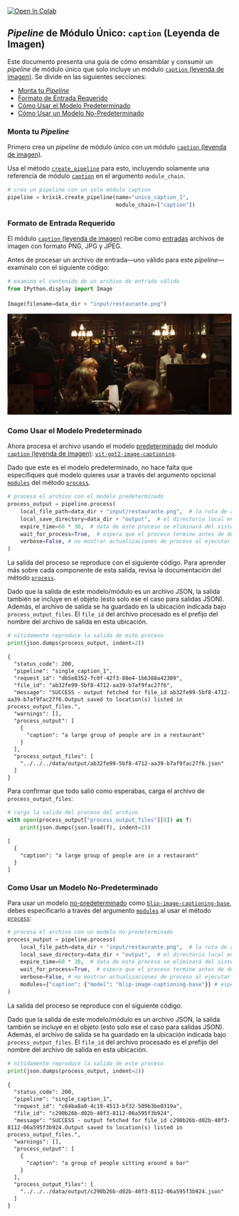 <a href="https://colab.research.google.com/github/krixik-ai/krixik-docs/blob/main/docs/examples/single_module_pipelines/single_caption.ipynb" target="_parent"><img src="https://colab.research.google.com/assets/colab-badge.svg" alt="Open In Colab"/></a>

## *Pipeline* de Módulo Único: `caption` (Leyenda de Imagen)

Este documento presenta una guía de cómo ensamblar y consumir un *pipeline* de módulo único que solo incluye un módulo [`caption` (leyenda de imagen)](../../modulos/modulos_ia/modulo_caption_leyenda_de_imagen.md). Se divide en las siguientes secciones:

- [Monta tu *Pipeline*](#monta-tu-pipeline)
- [Formato de Entrada Requerido](#formato-de-entrada-requerido)
- [Cómo Usar el Modelo Predeterminado](#como-usar-el-modelo-predeterminado)
- [Cómo Usar un Modelo No-Predeterminado](#como-usar-un-modelo-no-predeterminado)

### Monta tu *Pipeline*

Primero crea un *pipeline* de módulo único con un módulo [`caption` (leyenda de imagen)](../../modulos/modulos_ia/modulo_caption_leyenda_de_imagen.md).

Usa el método [`create_pipeline`](../../sistema/creacion_de_pipelines/creacion_de_pipelines.md) para esto, incluyendo solamente una referencia de módulo [`caption`](../../modulos/modulos_ia/modulo_caption_leyenda_de_imagen.md) en el argumento `module_chain`.


```python
# crea un pipeline con un solo módulo caption
pipeline = krixik.create_pipeline(name="unico_caption_1",
                                  module_chain=["caption"])
```

### Formato de Entrada Requerido

El módulo [`caption` (leyenda de imagen)](../../modulos/modulos_ia/modulo_caption_leyenda_de_imagen.md) recibe como [entradas](../../modulos/modulos_ia/modulo_caption_leyenda_de_imagen.md#entradas-y-salidas-del-modulo-caption) archivos de imagen con formato PNG, JPG y JPEG.

Antes de procesar un archivo de entrada—uno válido para este *pipeline*—examínalo con el siguiente código:


```python
# examina el contenido de un archivo de entrada válido
from IPython.display import Image

Image(filename=data_dir + "input/restaurante.png")
```




    
![png](unico_caption_leyenda_de_imagen_files/unico_caption_leyenda_de_imagen_5_0.png)
    



### Como Usar el Modelo Predeterminado

Ahora procesa el archivo usando el modelo [predeterminado](../../modulos/modulos_ia/modulo_caption_leyenda_de_imagen.md#modelos-disponibles-en-el-modulo-caption) del módulo [`caption` (leyenda de imagen)](../../modulos/modulos_ia/modulo_caption_leyenda_de_imagen.md): [`vit-gpt2-image-captioning`](https://huggingface.co/nlpconnect/vit-gpt2-image-captioning).

Dado que este es el modelo predeterminado, no hace falta que especifiques qué modelo quieres usar a través del argumento opcional [`modules`](../../sistema/parametros_y_procesar_archivos_a_traves_de_pipelines/metodo_process_procesar.md#seleccion-de-modelo-por-medio-del-argumento-modules) del método [`process`](../../sistema/parametros_y_procesar_archivos_a_traves_de_pipelines/metodo_process_procesar.md).


```python
# procesa el archivo con el modelo predeterminado
process_output = pipeline.process(
    local_file_path=data_dir + "input/restaurante.png",  # la ruta de archivo inicial en la que yace el archivo de entrada
    local_save_directory=data_dir + "output",  # el directorio local en el que se guardará el archivo de salida
    expire_time=60 * 30,  # data de este proceso se eliminará del sistema Krixik en 30 minutos
    wait_for_process=True,  # espera que el proceso termine antes de devolver control del IDE al usuario
    verbose=False, # no mostrar actualizaciones de proceso al ejecutar el código
)
```

La salida del proceso se reproduce con el siguiente código. Para aprender más sobre cada componente de esta salida, revisa la documentación del método [`process`](../../sistema/parametros_y_procesar_archivos_a_traves_de_pipelines/metodo_process_procesar.md).

Dado que la salida de este modelo/módulo es un archivo JSON, la salida también se incluye en el objeto (esto solo ese el caso para salidas JSON). Además, el archivo de salida se ha guardado en la ubicación indicada bajo `process_output_files`. El `file_id` del archivo procesado es el prefijo del nombre del archivo de salida en esta ubicación.


```python
# nítidamente reproduce la salida de este proceso
print(json.dumps(process_output, indent=2))
```

    {
      "status_code": 200,
      "pipeline": "single_caption_1",
      "request_id": "db5e8352-fc0f-42f3-88e4-1b6388a42309",
      "file_id": "ab32fe99-5bf8-4712-aa39-b7af9fac27f6",
      "message": "SUCCESS - output fetched for file_id ab32fe99-5bf8-4712-aa39-b7af9fac27f6.Output saved to location(s) listed in process_output_files.",
      "warnings": [],
      "process_output": [
        {
          "caption": "a large group of people are in a restaurant"
        }
      ],
      "process_output_files": [
        "../../../data/output/ab32fe99-5bf8-4712-aa39-b7af9fac27f6.json"
      ]
    }


Para confirmar que todo salió como esperabas, carga el archivo de `process_output_files`:


```python
# carga la salida del proceso del archivo
with open(process_output["process_output_files"][0]) as f:
    print(json.dumps(json.load(f), indent=2))
```

    [
      {
        "caption": "a large group of people are in a restaurant"
      }
    ]


### Como Usar un Modelo No-Predeterminado

Para usar un modelo [no-predeterminado](../../modulos/modulos_ia/modulo_caption_leyenda_de_imagen.md#modelos-disponibles-en-el-modulo-caption) como [`blip-image-captioning-base`](https://huggingface.co/Salesforce/blip-image-captioning-base), debes especificarlo a través del argumento [`modules`](../../sistema/parametros_y_procesar_archivos_a_traves_de_pipelines/metodo_process_procesar.md#seleccion-de-modelo-por-medio-del-argumento-modules) al usar el método [`process`](../../sistema/parametros_y_procesar_archivos_a_traves_de_pipelines/metodo_process_procesar.md):


```python
# procesa el archivo con un modelo no-predeterminado
process_output = pipeline.process(
    local_file_path=data_dir + "input/restaurante.png",  # la ruta de archivo inicial en la que yace el archivo de entrada
    local_save_directory=data_dir + "output",  # el directorio local en el que se guardará el archivo de salida
    expire_time=60 * 30,  # data de este proceso se eliminará del sistema Krixik en 30 minutos
    wait_for_process=True,  # espera que el proceso termine antes de devolver control del IDE al usuario
    verbose=False, # no mostrar actualizaciones de proceso al ejecutar el código
    modules={"caption": {"model": "blip-image-captioning-base"}} # especifica un modelo no-predeterminado para este proceso
)
```

La salida del proceso se reproduce con el siguiente código.

Dado que la salida de este modelo/módulo es un archivo JSON, la salida también se incluye en el objeto (esto solo ese el caso para salidas JSON). Además, el archivo de salida se ha guardado en la ubicación indicada bajo `process_output_files`. El `file_id` del archivo procesado es el prefijo del nombre del archivo de salida en esta ubicación.


```python
# nítidamente reproduce la salida de este proceso
print(json.dumps(process_output, indent=2))
```

    {
      "status_code": 200,
      "pipeline": "single_caption_1",
      "request_id": "c64ba8a0-4c19-4513-bf32-509b3be0319a",
      "file_id": "c290b26b-d02b-40f3-8112-06a595f3b924",
      "message": "SUCCESS - output fetched for file_id c290b26b-d02b-40f3-8112-06a595f3b924.Output saved to location(s) listed in process_output_files.",
      "warnings": [],
      "process_output": [
        {
          "caption": "a group of people sitting around a bar"
        }
      ],
      "process_output_files": [
        "../../../data/output/c290b26b-d02b-40f3-8112-06a595f3b924.json"
      ]
    }

